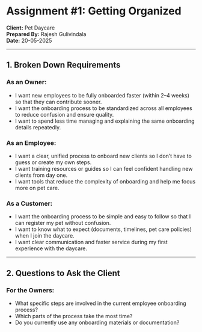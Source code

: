# Assignment #1: Getting Organized
**Client:** Pet Daycare  
**Prepared By:** Rajesh Gulivindala  
**Date:** 20-05-2025

---

## 1. Broken Down Requirements

### As an Owner:
- I want new employees to be fully onboarded faster (within 2–4 weeks) so that they can contribute sooner.
- I want the onboarding process to be standardized across all employees to reduce confusion and ensure quality.
- I want to spend less time managing and explaining the same onboarding details repeatedly.

### As an Employee:
- I want a clear, unified process to onboard new clients so I don’t have to guess or create my own steps.
- I want training resources or guides so I can feel confident handling new clients from day one.
- I want tools that reduce the complexity of onboarding and help me focus more on pet care.

### As a Customer:
- I want the onboarding process to be simple and easy to follow so that I can register my pet without confusion.
- I want to know what to expect (documents, timelines, pet care policies) when I join the daycare.
- I want clear communication and faster service during my first experience with the daycare.

---

## 2. Questions to Ask the Client

### For the Owners:
- What specific steps are involved in the current employee onboarding process?
- Which parts of the process take the most time?
- Do you currently use any onboarding materials or documentation?